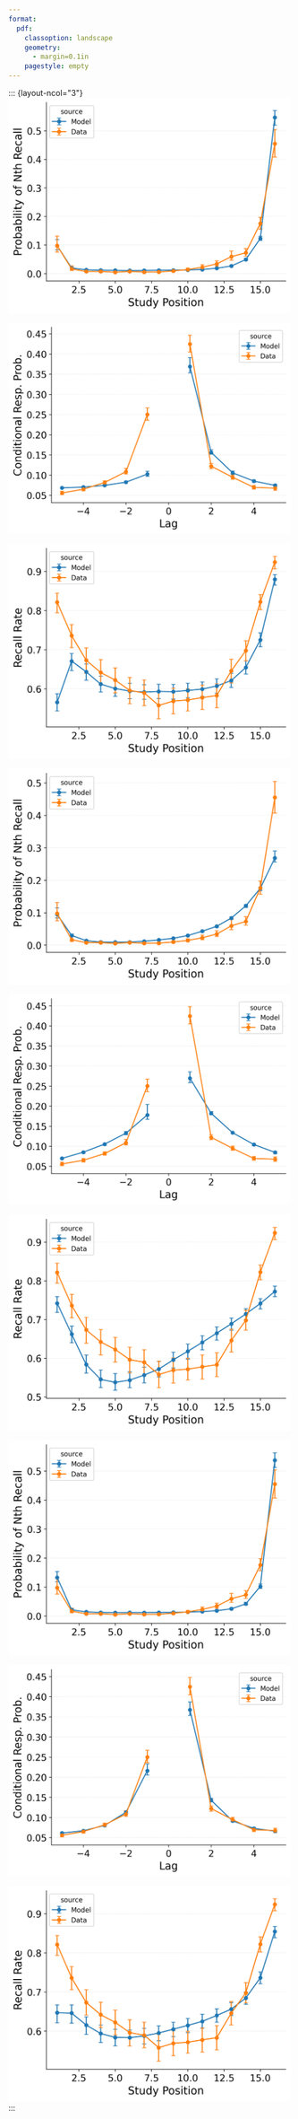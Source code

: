 ```yaml
---
format:
  pdf:
    classoption: landscape
    geometry:
      - margin=0.1in
    pagestyle: empty
---
```


::: {layout-ncol="3"}
![](figures/HealeyKahana2014_CRU_with_Pre-Expt%2C_Primacy%2C_and_StartDrift_Fitting_pnr.png)

![](figures/HealeyKahana2014_CRU_with_Pre-Expt%2C_Primacy%2C_and_StartDrift_Fitting_crp.png)

![](figures/HealeyKahana2014_CRU_with_Pre-Expt%2C_Primacy%2C_and_StartDrift_Fitting_spc.png)

![](figures/HealeyKahana2014_CRU_with_Feature-to-Context,_Primacy,_and_StartDrift_Fitting_pnr.png)

![](figures/HealeyKahana2014_CRU_with_Feature-to-Context,_Primacy,_and_StartDrift_Fitting_crp.png)

![](figures/HealeyKahana2014_CRU_with_Feature-to-Context,_Primacy,_and_StartDrift_Fitting_spc.png)

![](figures/HealeyKahana2014_CRU_with_Feature-to-Context,_Pre-Expt,_Primacy,_and_StartDrift_Fitting_pnr.png)

![](figures/HealeyKahana2014_CRU_with_Feature-to-Context,_Pre-Expt,_Primacy,_and_StartDrift_Fitting_crp.png)

![](figures/HealeyKahana2014_CRU_with_Feature-to-Context,_Pre-Expt,_Primacy,_and_StartDrift_Fitting_spc.png)
:::
